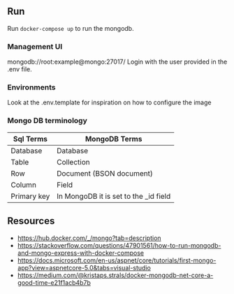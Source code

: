 
## Run 
Run ```docker-compose up``` to run the mongodb.

### Management UI
mongodb://root:example@mongo:27017/
Login with the user provided in the .env file.

### Environments
Look at the .env.template for inspiration on how to configure the image

### Mongo DB terminology

| Sql Terms   | MongoDB Terms                         |
|-------------|---------------------------------------|
| Database    | Database                              |
| Table       | Collection                            |
| Row         | Document (BSON document)              |
| Column      | Field                                 |
| Primary key | In MongoDB it is set to the _id field |

## Resources
* https://hub.docker.com/_/mongo?tab=description
* https://stackoverflow.com/questions/47901561/how-to-run-mongodb-and-mongo-express-with-docker-compose
* https://docs.microsoft.com/en-us/aspnet/core/tutorials/first-mongo-app?view=aspnetcore-5.0&tabs=visual-studio
* https://medium.com/@kristaps.strals/docker-mongodb-net-core-a-good-time-e21f1acb4b7b